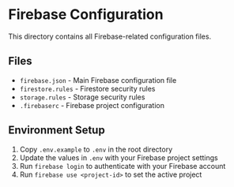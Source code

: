 # Firebase Configuration

This directory contains all Firebase-related configuration files.

## Files

- `firebase.json` - Main Firebase configuration file
- `firestore.rules` - Firestore security rules
- `storage.rules` - Storage security rules
- `.firebaserc` - Firebase project configuration

## Environment Setup

1. Copy `.env.example` to `.env` in the root directory
2. Update the values in `.env` with your Firebase project settings
3. Run `firebase login` to authenticate with your Firebase account
4. Run `firebase use <project-id>` to set the active project 